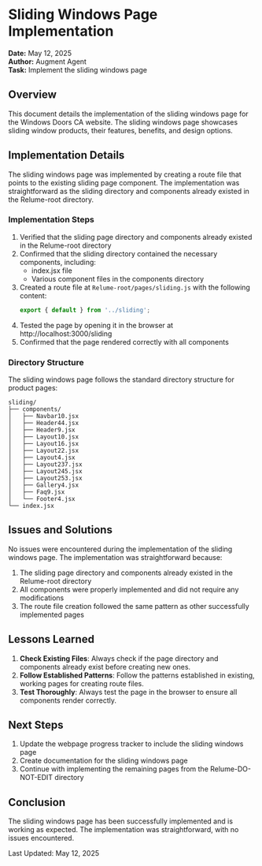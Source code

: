 # Sliding Windows Page Implementation

**Date:** May 12, 2025  
**Author:** Augment Agent  
**Task:** Implement the sliding windows page

## Overview

This document details the implementation of the sliding windows page for the Windows Doors CA website. The sliding windows page showcases sliding window products, their features, benefits, and design options.

## Implementation Details

The sliding windows page was implemented by creating a route file that points to the existing sliding page component. The implementation was straightforward as the sliding directory and components already existed in the Relume-root directory.

### Implementation Steps

1. Verified that the sliding page directory and components already existed in the Relume-root directory
2. Confirmed that the sliding directory contained the necessary components, including:
   - index.jsx file
   - Various component files in the components directory
3. Created a route file at `Relume-root/pages/sliding.js` with the following content:
   ```javascript
   export { default } from '../sliding';
   ```
4. Tested the page by opening it in the browser at http://localhost:3000/sliding
5. Confirmed that the page rendered correctly with all components

### Directory Structure

The sliding windows page follows the standard directory structure for product pages:

```
sliding/
├── components/
│   ├── Navbar10.jsx
│   ├── Header44.jsx
│   ├── Header9.jsx
│   ├── Layout10.jsx
│   ├── Layout16.jsx
│   ├── Layout22.jsx
│   ├── Layout4.jsx
│   ├── Layout237.jsx
│   ├── Layout245.jsx
│   ├── Layout253.jsx
│   ├── Gallery4.jsx
│   ├── Faq9.jsx
│   └── Footer4.jsx
└── index.jsx
```

## Issues and Solutions

No issues were encountered during the implementation of the sliding windows page. The implementation was straightforward because:

1. The sliding page directory and components already existed in the Relume-root directory
2. All components were properly implemented and did not require any modifications
3. The route file creation followed the same pattern as other successfully implemented pages

## Lessons Learned

1. **Check Existing Files**: Always check if the page directory and components already exist before creating new ones.
2. **Follow Established Patterns**: Follow the patterns established in existing, working pages for creating route files.
3. **Test Thoroughly**: Always test the page in the browser to ensure all components render correctly.

## Next Steps

1. Update the webpage progress tracker to include the sliding windows page
2. Create documentation for the sliding windows page
3. Continue with implementing the remaining pages from the Relume-DO-NOT-EDIT directory

## Conclusion

The sliding windows page has been successfully implemented and is working as expected. The implementation was straightforward, with no issues encountered.

Last Updated: May 12, 2025
